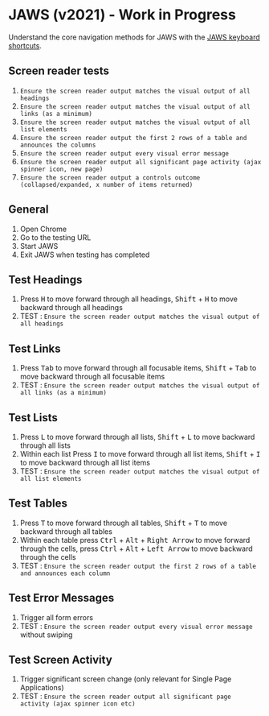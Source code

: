 # JAWS (v2021) - Work in Progress
Understand the core navigation methods for JAWS with the [JAWS keyboard shortcuts](https://dequeuniversity.com/screenreaders/jaws-keyboard-shortcuts). 

## Screen reader tests
1. `Ensure the screen reader output matches the visual output of all headings`
1. `Ensure the screen reader output matches the visual output of all links (as a minimum)`
1. `Ensure the screen reader output matches the visual output of all list elements`
1. `Ensure the screen reader output the first 2 rows of a table and announces the columns`
1. `Ensure the screen reader output every visual error message`
1. `Ensure the screen reader output all significant page activity (ajax spinner icon, new page)`
1. `Ensure the screen reader output a controls outcome (collapsed/expanded, x number of items returned)`

## General
1.	Open Chrome
2.	Go to the testing URL
3.	Start JAWS
4.	Exit JAWS when testing has completed

## Test Headings
1.	Press <kbd>H</kbd> to move forward through all headings, <kbd>Shift</kbd> + <kbd>H</kbd> to move backward through all headings
3.	TEST : `Ensure the screen reader output matches the visual output of all headings`

## Test Links
1.	Press <kbd>Tab</kbd> to move forward through all focusable items, <kbd>Shift</kbd> + <kbd>Tab</kbd> to move backward through all focusable items
3.	TEST : `Ensure the screen reader output matches the visual output of all links (as a minimum)`

## Test Lists

1.	Press <kbd>L</kbd> to move forward through all lists, <kbd>Shift</kbd> + <kbd>L</kbd> to move backward through all lists
2.  Within each list Press <kbd>I</kbd> to move forward through all list items, <kbd>Shift</kbd> + <kbd>I</kbd> to move backward through all list items
3.	TEST : `Ensure the screen reader output matches the visual output of all list elements`

## Test Tables

1.	Press <kbd>T</kbd> to move forward through all tables, <kbd>Shift</kbd> + <kbd>T</kbd> to move backward through all tables
2.	Within each table press <kbd>Ctrl</kbd> + <kbd>Alt</kbd> + <kbd>Right Arrow</kbd> to move forward through the cells, press <kbd>Ctrl</kbd> + <kbd>Alt</kbd> + <kbd>Left Arrow</kbd> to move backward through the cells
4.	TEST : `Ensure the screen reader output the first 2 rows of a table and announces each column`

## Test Error Messages

1. Trigger all form errors
2. TEST : `Ensure the screen reader output every visual error message` without swiping

## Test Screen Activity

1. Trigger significant screen change (only relevant for Single Page Applications)
2. TEST : `Ensure the screen reader output all significant page activity (ajax spinner icon etc)`
